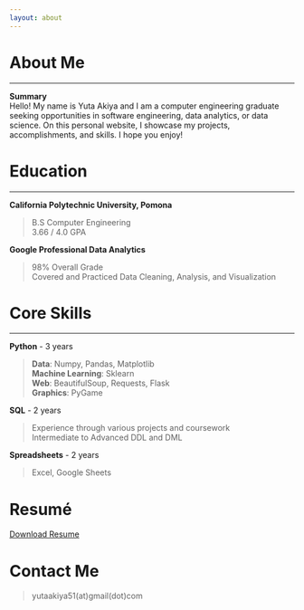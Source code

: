 ```yaml
---
layout: about 
---
```


# About Me
---
**Summary**  
Hello! My name is Yuta Akiya and I am a computer engineering graduate seeking opportunities in software engineering, data analytics, or data science. 
On this personal website, I showcase my projects, accomplishments, and skills. I hope you enjoy!  


# Education
---
**California Polytechnic University, Pomona**
> B.S Computer Engineering  
> 3.66 / 4.0 GPA  


**Google Professional Data Analytics**
> 98% Overall Grade  
> Covered and Practiced Data Cleaning, Analysis, and Visualization


# Core Skills  
---
**Python** - 3 years
> **Data**: Numpy, Pandas, Matplotlib  
> **Machine Learning**: Sklearn  
> **Web**: BeautifulSoup, Requests, Flask  
> **Graphics**: PyGame  


**SQL**  - 2 years
> Experience through various projects and coursework  
> Intermediate to Advanced DDL and DML


**Spreadsheets** - 2 years
> Excel, Google Sheets


# Resumé
<a href="" download>Download Resume</a>

# Contact Me 
> yutaakiya51(at)gmail(dot)com
